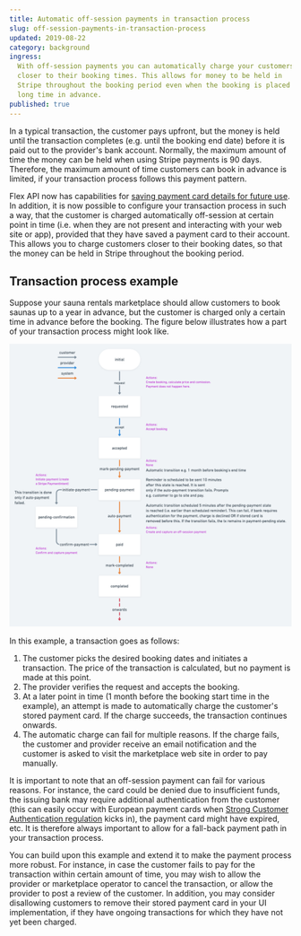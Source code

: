 ```yaml
---
title: Automatic off-session payments in transaction process
slug: off-session-payments-in-transaction-process
updated: 2019-08-22
category: background
ingress:
  With off-session payments you can automatically charge your customers
  closer to their booking times. This allows for money to be held in
  Stripe throughout the booking period even when the booking is placed
  long time in advance.
published: true
---
```


In a typical transaction, the customer pays upfront, but the money is
held until the transaction completes (e.g. until the booking end date)
before it is paid out to the provider's bank account. Normally, the
maximum amount of time the money can be held when using Stripe payments
is 90 days. Therefore, the maximum amount of time customers can book in
advance is limited, if your transaction process follows this payment
pattern.

Flex API now has capabilities for
[saving payment card details for future use](https://www.sharetribe.com/api-reference/#stripe-customer).
In addition, it is now possible to configure your transaction process in
such a way, that the customer is charged automatically off-session at
certain point in time (i.e. when they are not present and interacting
with your web site or app), provided that they have saved a payment card
to their account. This allows you to charge customers closer to their
booking dates, so that the money can be held in Stripe throughout the
booking period.

## Transaction process example

Suppose your sauna rentals marketplace should allow customers to book
saunas up to a year in advance, but the customer is charged only a
certain time in advance before the booking. The figure below illustrates
how a part of your transaction process might look like.

![Example transaction process with delayed payment](tx-delayed-payments.png 'Example transaction process with delayed payment')

In this example, a transaction goes as follows:

1. The customer picks the desired booking dates and initiates a
   transaction. The price of the transaction is calculated, but no
   payment is made at this point.
2. The provider verifies the request and accepts the booking.
3. At a later point in time (1 month before the booking start time in
   the example), an attempt is made to automatically charge the
   customer's stored payment card. If the charge succeeds, the
   transaction continues onwards.
4. The automatic charge can fail for multiple reasons. If the charge
   fails, the customer and provider receive an email notification and
   the customer is asked to visit the marketplace web site in order to
   pay manually.

It is important to note that an off-session payment can fail for various
reasons. For instance, the card could be denied due to insufficient
funds, the issuing bank may require additional authentication from the
customer (this can easily occur with European payment cards when
[Strong Customer Authentication regulation](/background/strong-customer-authentication/)
kicks in), the payment card might have expired, etc. It is therefore
always important to allow for a fall-back payment path in your
transaction process.

You can build upon this example and extend it to make the payment
process more robust. For instance, in case the customer fails to pay for
the transaction within certain amount of time, you may wish to allow the
provider or marketplace operator to cancel the transaction, or allow the
provider to post a review of the customer. In addition, you may consider
disallowing customers to remove their stored payment card in your UI
implementation, if they have ongoing transactions for which they have
not yet been charged.

